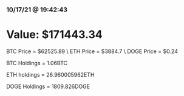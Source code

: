 ### 10/17/21 @ 19:42:43 

# Value: $171443.34



BTC Price = $62525.89
\ ETH Price = $3884.7
\ DOGE Price = $0.24


BTC Holdings = 1.06BTC

 ETH holdings = 26.960005962ETH

 DOGE Holdings = 1809.826DOGE

